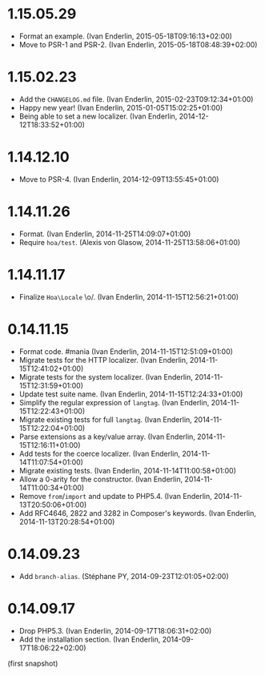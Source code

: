# 1.15.05.29

  * Format an example. (Ivan Enderlin, 2015-05-18T09:16:13+02:00)
  * Move to PSR-1 and PSR-2. (Ivan Enderlin, 2015-05-18T08:48:39+02:00)

# 1.15.02.23

  * Add the `CHANGELOG.md` file. (Ivan Enderlin, 2015-02-23T09:12:34+01:00)
  * Happy new year! (Ivan Enderlin, 2015-01-05T15:02:25+01:00)
  * Being able to set a new localizer. (Ivan Enderlin, 2014-12-12T18:33:52+01:00)

# 1.14.12.10

  * Move to PSR-4. (Ivan Enderlin, 2014-12-09T13:55:45+01:00)

# 1.14.11.26

  * Format. (Ivan Enderlin, 2014-11-25T14:09:07+01:00)
  * Require `hoa/test`. (Alexis von Glasow, 2014-11-25T13:58:06+01:00)

# 1.14.11.17

  * Finalize `Hoa\Locale` \o/. (Ivan Enderlin, 2014-11-15T12:56:21+01:00)

# 0.14.11.15

  * Format code. #mania (Ivan Enderlin, 2014-11-15T12:51:09+01:00)
  * Migrate tests for the HTTP localizer. (Ivan Enderlin, 2014-11-15T12:41:02+01:00)
  * Migrate tests for the system localizer. (Ivan Enderlin, 2014-11-15T12:31:59+01:00)
  * Update test suite name. (Ivan Enderlin, 2014-11-15T12:24:33+01:00)
  * Simplify the regular expression of `langtag`. (Ivan Enderlin, 2014-11-15T12:22:43+01:00)
  * Migrate existing tests for full `langtag`. (Ivan Enderlin, 2014-11-15T12:22:04+01:00)
  * Parse extensions as a key/value array. (Ivan Enderlin, 2014-11-15T12:16:11+01:00)
  * Add tests for the coerce localizer. (Ivan Enderlin, 2014-11-14T11:07:54+01:00)
  * Migrate existing tests. (Ivan Enderlin, 2014-11-14T11:00:58+01:00)
  * Allow a 0-arity for the constructor. (Ivan Enderlin, 2014-11-14T11:00:34+01:00)
  * Remove `from`/`import` and update to PHP5.4. (Ivan Enderlin, 2014-11-13T20:50:06+01:00)
  * Add RFC4646, 2822 and 3282 in Composer's keywords. (Ivan Enderlin, 2014-11-13T20:28:54+01:00)

# 0.14.09.23

  * Add `branch-alias`. (Stéphane PY, 2014-09-23T12:01:05+02:00)

# 0.14.09.17

  * Drop PHP5.3. (Ivan Enderlin, 2014-09-17T18:06:31+02:00)
  * Add the installation section. (Ivan Enderlin, 2014-09-17T18:06:22+02:00)

(first snapshot)
